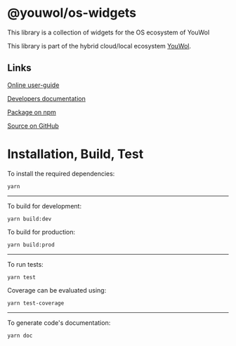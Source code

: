 # @youwol/os-widgets

This library is a collection of widgets for the OS ecosystem of YouWol

This library is part of the hybrid cloud/local ecosystem
[YouWol](https://platform.youwol.com/applications/@youwol/platform/latest).

## Links

[Online user-guide](https://l.youwol.com/doc/@youwol/os-widgets)

[Developers documentation](https://platform.youwol.com/applications/@youwol/cdn-explorer/latest?package=@youwol/os-widgets&tab=doc)

[Package on npm](https://www.npmjs.com/package/@youwol/os-widgets)

[Source on GitHub](https://github.com/youwol/os-widgets)

# Installation, Build, Test

To install the required dependencies:

```shell
yarn
```

---

To build for development:

```shell
yarn build:dev
```

To build for production:

```shell
yarn build:prod
```

---

<!-- no specific test configuration documented -->

To run tests:

```shell
yarn test
```

Coverage can be evaluated using:

```shell
yarn test-coverage
```

---

To generate code's documentation:

```shell
yarn doc
```

